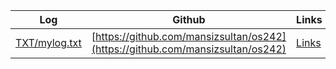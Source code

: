 | Log             | Github                                         | Links  |
|-----------------|------------------------------------------------|--------|
| [TXT/mylog.txt](https://github.com/mansizsultan/os242/blob/master/TXT/mylog.txt) | [https://github.com/mansizsultan/os242](https://github.com/mansizsultan/os242) | [Links](https://github.com/mansizsultan/os242/blob/master/links.md) |
